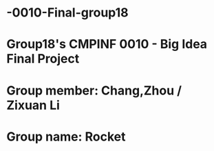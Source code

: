 # -0010-Final-group18
# Group18's CMPINF 0010 - Big Idea Final Project
# Group member: Chang,Zhou / Zixuan Li
# Group name: Rocket

